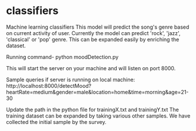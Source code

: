 # classifiers
Machine learning classifiers
This model will predict the song's genre based on current activity of user.
Currently the model can predict 'rock', 'jazz', 'classical' or 'pop' genre.
This can be expanded easily by enriching the dataset.

Running command- 
python moodDetection.py

This will start the server on your machine and will listen on port 8000.

Sample queries if server is running on local machine:
http://localhost:8000/detectMood?heartRate=medium&gender=male&location=home&time=morning&age=21-30

Update the path in the python file for trainingX.txt and trainingY.txt
The training dataset can be expanded by taking various other samples.
We have collected the initial sample by the survey.
